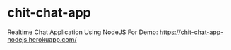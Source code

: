 # chit-chat-app
Realtime Chat Application Using NodeJS
For Demo: https://chit-chat-app-nodejs.herokuapp.com/
